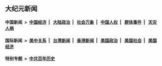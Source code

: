 ## 大纪元新闻

#### 中国新闻 &nbsp;>&nbsp; [中国经济](indexes/ncid283/README.md?06260845) &nbsp;| &nbsp; [大陆政治](indexes/ncid277/README.md?06260845) &nbsp;| &nbsp; [社会万象](indexes/ncid282/README.md?06260845) &nbsp;| &nbsp; [中国人权](indexes/ncid278/README.md?06260845) &nbsp;| &nbsp; [群体事件](indexes/ncid279/README.md?06260845) &nbsp;| &nbsp; [天灾人祸](indexes/ncid280/README.md?06260845)

#### 国际新闻 &nbsp;>&nbsp; [美中关系](indexes/nf1412576/README.md?06260845) &nbsp;| &nbsp; [台湾新闻](indexes/ncid1349361/README.md?06260845) &nbsp;| &nbsp; [香港新闻](indexes/ncid1349362/README.md?06260845) &nbsp;| &nbsp; [美国政治](indexes/ncid1078159/README.md?06260845) &nbsp;| &nbsp; [美国社会](indexes/ncid1078160/README.md?06260845) &nbsp;| &nbsp; [美国经济](indexes/ncid1078158/README.md?06260845)

#### 特别专题 &nbsp;>&nbsp; [中共百年历史](https://github.com/easy2view/epoch-special/blob/master/README.md?06260845)  

